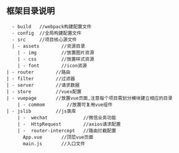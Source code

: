 ## 框架目录说明  ##
      - build   //webpack构建配置文件
      - config  //全局构建配置文件
      - src     //项目核心源文件
	  | - assets        //资源目录
        | - img         //放置图片资源
        | - css         //放置样式资源
        | - font        //icon资源
    | - router        //路由
    | - filter        //过滤器
    | - server        //请求数据
    | - store         //vuex配置
    | - vuepage       //放置vue页面,注意每个项目需划分模块建立相应的目录 
        | - commom        //放置可复用vue组件
    | - jslib         //js类库
        | -  wechat             //微信业务功能
        | -  HttpRequest        //axios请求配置
        | -  router-intercept   //路由拦截配置
          App.vue       //顶层vue页面
          main.js       //入口文件
	       




